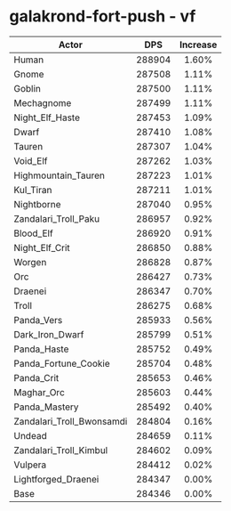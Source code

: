 # galakrond-fort-push - vf
| Actor | DPS | Increase |
|---|:---:|:---:|
|Human|288904|1.60%|
|Gnome|287508|1.11%|
|Goblin|287500|1.11%|
|Mechagnome|287499|1.11%|
|Night_Elf_Haste|287453|1.09%|
|Dwarf|287410|1.08%|
|Tauren|287307|1.04%|
|Void_Elf|287262|1.03%|
|Highmountain_Tauren|287223|1.01%|
|Kul_Tiran|287211|1.01%|
|Nightborne|287040|0.95%|
|Zandalari_Troll_Paku|286957|0.92%|
|Blood_Elf|286920|0.91%|
|Night_Elf_Crit|286850|0.88%|
|Worgen|286828|0.87%|
|Orc|286427|0.73%|
|Draenei|286347|0.70%|
|Troll|286275|0.68%|
|Panda_Vers|285933|0.56%|
|Dark_Iron_Dwarf|285799|0.51%|
|Panda_Haste|285752|0.49%|
|Panda_Fortune_Cookie|285704|0.48%|
|Panda_Crit|285653|0.46%|
|Maghar_Orc|285603|0.44%|
|Panda_Mastery|285492|0.40%|
|Zandalari_Troll_Bwonsamdi|284804|0.16%|
|Undead|284659|0.11%|
|Zandalari_Troll_Kimbul|284602|0.09%|
|Vulpera|284412|0.02%|
|Lightforged_Draenei|284347|0.00%|
|Base|284346|0.00%|
